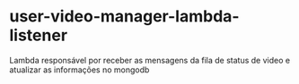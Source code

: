 # user-video-manager-lambda-listener
Lambda responsável por receber as mensagens da fila de status de video e atualizar as informações no mongodb

